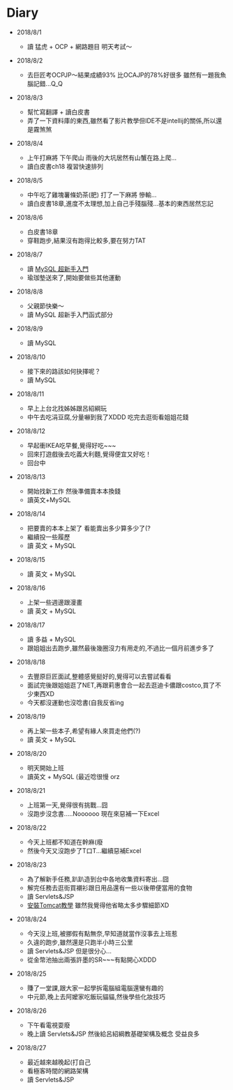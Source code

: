 # Diary

* 2018/8/1
  * 讀 猛虎 + OCP + 網路題目 明天考試～

* 2018/8/2
  * 去巨匠考OCPJP～結果成績93% 比OCAJP的78%好很多 雖然有一題我魚腦記錯...Q_Q

* 2018/8/3
  * 幫忙寫翻譯 + 讀白皮書
  * 弄了一下資料庫的東西,雖然看了影片教學但IDE不是intellij的關係,所以還是霧煞煞

* 2018/8/4
  * 上午打麻將 下午爬山 雨後的大坑居然有山蟹在路上爬...
  * 讀白皮書ch18 複習快速排列

* 2018/8/5
  * 中午吃了雞塊薯條奶茶(肥) 打了一下麻將 慘輸...
  * 讀白皮書18章,進度不太理想,加上自己手殘腦殘...基本的東西居然忘記

* 2018/8/6
  * 白皮書18章
  * 穿鞋跑步,結果沒有跑得比較多,要在努力TAT

* 2018/8/7
  * 讀 [MySQL 超新手入門](http://www.codedata.com.tw/database/mysql-tutorial-getting-started)
  * 瑜珈墊送來了,開始要做些其他運動

* 2018/8/8
  * 父親節快樂～
  * 讀 MySQL 超新手入門函式部分

* 2018/8/9
  * 讀 MySQL

* 2018/8/10
  * 接下來的路該如何抉擇呢？
  * 讀 MySQL

* 2018/8/11
  * 早上上台北找姊姊跟呂紹綱玩
  * 中午去吃涓豆腐,分量嚇到我了XDDD 吃完去逛街看姐姐花錢

* 2018/8/12
  * 早起衝IKEA吃早餐,覺得好吃~~~
  * 回來打遊戲後去吃義大利麵,覺得便宜又好吃！
  * 回台中

* 2018/8/13
  * 開始找新工作 然後準備賣本本換錢
  * 讀英文+MySQL

* 2018/8/14
  * 把要賣的本本上架了 看能賣出多少算多少了(?
  * 繼續投一些履歷
  * 讀 英文 + MySQL

* 2018/8/15
  * 讀 英文 + MySQL

* 2018/8/16
  * 上架一些週邊跟漫畫
  * 讀 英文 + MySQL

* 2018/8/17
  * 讀 多益 + MySQL
  * 跟姐姐出去跑步,雖然最後幾圈沒力有用走的,不過比一個月前進步多了

* 2018/8/18
  * 去豐原巨匠面試,整體感覺挺好的,覺得可以去嘗試看看
  * 面試完後跟姐姐逛了NET,再跟莉惠會合一起去逛迪卡儂跟costco,買了不少東西XD
  * 今天都沒運動也沒唸書(自我反省ing

* 2018/8/19
  * 再上架一些本子,希望有緣人來買走他們(?)
  * 讀 英文 + MySQL

* 2018/8/20
  * 明天開始上班
  * 讀英文 + MySQL (最近唸很慢 orz

* 2018/8/21
  * 上班第一天,覺得很有挑戰...囧
  * 沒跑步沒念書.....Noooooo 現在來惡補一下Excel

* 2018/8/22
  * 今天上班都不知道在幹麻(廢
  * 然後今天又沒跑步了T口T...繼續惡補Excel

* 2018/8/23
  * 為了解新手任務,趴趴造到台中各地收集資料寄出...囧
  * 解完任務去逛街買襯衫跟日用品還有一些以後帶便當用的食物
  * 讀 Servlets&JSP
  * [安裝Tomcat教學](http://pclevin.blogspot.com/2014/12/apache-tomcat-8.html)  雖然我覺得他省略太多步驟細節XD

* 2018/8/24
  * 今天沒上班,被挪假有點無奈,早知道就當作沒事去上班惹
  * 久違的跑步,雖然還是只跑半小時三公里
  * 讀 Servlets&JSP 但是很分心...
  * 從金幣池抽出兩張許墨的SR~~~有點開心XDDD

* 2018/8/25
  * 賺了一堂課,跟大家一起學拆電腦組電腦還蠻有趣的
  * 中元節,晚上去阿嬤家吃飯玩貓貓,然後學些化妝技巧

* 2018/8/26
  * 下午看電視耍廢
  * 晚上讀 Servlets&JSP 然後給呂紹綱教基礎架構及概念 受益良多

* 2018/8/27
  * 最近越來越晚起(打自己
  * 看極客時間的網路架構
  * 讀 Servlets&JSP
